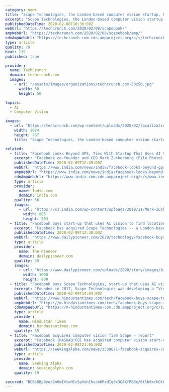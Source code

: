 ```yaml
---
category: news
title: "Scape Technologies, the London-based computer vision startup, has been acquired by Facebook"
excerpt: "Scape Technologies, the London-based computer vision startup working on location accuracy beyond the capabilities of GPS, has been acquired by Facebook, according to a regulatory filing. Full terms of the deal remain as yet unknown, although a Companies House update reveals that Facebook Inc. now has majority control of the company (more than 75%)."
publishedDateTime: 2020-02-08T10:36:00Z
webUrl: "https://techcrunch.com/2020/02/08/scapebook/"
ampWebUrl: "https://techcrunch.com/2020/02/08/scapebook/amp/"
cdnAmpWebUrl: "https://techcrunch-com.cdn.ampproject.org/c/s/techcrunch.com/2020/02/08/scapebook/amp/"
type: article
quality: 79
heat: 119
published: true

provider:
  name: TechCrunch
  domain: techcrunch.com
  images:
    - url: "/assets/images/organizations/techcrunch.com-50x50.jpg"
      width: 50
      height: 50

topics:
  - AI
  - Computer Vision

images:
  - url: "https://techcrunch.com/wp-content/uploads/2020/02/localization.png?w=1024"
    width: 1024
    height: 767
    title: "Scape Technologies, the London-based computer vision startup, has been acquired by Facebook"

related:
  - title: "Facebook Looks Beyond GPS, Ties With Startup That Uses AI Vision For Location"
    excerpt: "Facebook co-founder and CEO Mark Zuckerberg (File Photo). San Francisco: Facebook has acquired Scape Technologies — a London-based computer vision start-up working on location accuracy beyond the capabilities of GPS. Full terms of the deal remain as yet unknown, although a Companies House update reveals that Facebook Inc now has majority ..."
    publishedDateTime: 2020-02-09T12:49:00Z
    webUrl: "https://www.india.com/news/india/facebook-looks-beyond-gps-ties-with-startup-that-uses-ai-vision-for-location-3937280/"
    ampWebUrl: "https://www.india.com/news/india/facebook-looks-beyond-gps-ties-with-startup-that-uses-ai-vision-for-location-3937280/amp/"
    cdnAmpWebUrl: "https://www-india-com.cdn.ampproject.org/c/s/www.india.com/news/india/facebook-looks-beyond-gps-ties-with-startup-that-uses-ai-vision-for-location-3937280/amp/"
    type: article
    provider:
      name: India.com
      domain: india.com
    quality: 56
    images:
      - url: "https://s3.india.com/wp-content/uploads/2019/11/Mark-Zuckerberg-F8.jpg"
        width: 805
        height: 503
  - title: "Facebook buys start-up that uses AI vision to find location"
    excerpt: "Facebook has acquired Scape Technologies -- a London-based computer vision start-up working on location accuracy beyond the capabilities of GPS. Full terms of the deal remain as yet unknown, although a Companies House update reveals that Facebook Inc now has majority control of the company (more than 75 per cent). \"However by looking at other ..."
    publishedDateTime: 2020-02-09T12:38:00Z
    webUrl: "https://www.dailypioneer.com/2020/technology/facebook-buys-start-up-that-uses-ai-vision-to-find-location.html"
    type: article
    provider:
      name: The Pioneer
      domain: dailypioneer.com
    quality: 39
    images:
      - url: "https://www.dailypioneer.com/uploads/2020/story/images/big/facebook-buys-start-up-that-uses-ai-vision-to-find-location-2020-02-09.jpg"
        width: 1000
        height: 800
  - title: "Facebook buys Scape Technologies, start-up that uses AI vision to find location"
    excerpt: "Founded in 2017, Scape Technologies was developing a “Visual Positioning Service” based on computer vision which lets developers build apps that require location accuracy far beyond the capabilities of GPS alone."
    publishedDateTime: 2020-02-09T14:04:00Z
    webUrl: "https://www.hindustantimes.com/tech/facebook-buys-scape-technologies-start-up-that-uses-ai-vision-to-find-location/story-gxFrDt4ZIa4Fu1gMnn4fEM.html"
    ampWebUrl: "https://m.hindustantimes.com/tech/facebook-buys-scape-technologies-start-up-that-uses-ai-vision-to-find-location/story-gxFrDt4ZIa4Fu1gMnn4fEM_amp.html"
    cdnAmpWebUrl: "https://m-hindustantimes-com.cdn.ampproject.org/c/s/m.hindustantimes.com/tech/facebook-buys-scape-technologies-start-up-that-uses-ai-vision-to-find-location/story-gxFrDt4ZIa4Fu1gMnn4fEM_amp.html"
    type: article
    provider:
      name: Hindustan Times
      domain: hindustantimes.com
    quality: 35
  - title: "Facebook acquires computer vision firm Scape - report"
    excerpt: "Facebook (NASDAQ:FB) has acquired computer vision start-up Scape Technologies, TechCrunch reports. The deal for London-based Scape could be around $40M, according to the report, and it says filings indicate that Facebook has more than 75% of the company. They also indicate that VC representatives on Scape's board have been replaced by two ..."
    publishedDateTime: 2020-02-08T21:05:00Z
    webUrl: "https://seekingalpha.com/news/3539871-facebook-acquires-computer-vision-firm-scape-report"
    type: article
    provider:
      name: Seeking Alpha
      domain: seekingalpha.com
    quality: 19

secured: "BCBsDBp9yo/9m6mIVtwHCc5pVohIhscb6MzdIg0x3Q4XfMB8e/6tlb6xrhOtHwVwNV/NpVMwrrkhsLrkFyUTwLt+JxYpM7A8xOO9saVvD+CGP6LI4NUH7wWtOqrCE/TSKTimUgIU6Ag7viOk6qRRvBxTsgbeogmbHna0s9iNTtaT1zde2CnUDeqJhInG1YQQMFGgYRoAUjSYJDLZZAU5OUeYU99m7w+7gWCO05BlymRJ0CkzGSNT7US/wMRbzw3y8504FGAWQVux1KmyJ7V54RMBdDVYOOkO9VrfyYBkv3GUlxZ50sPfejs9U5WWa9RPywq9o6hEoV7tMEKuxK78vaphXt2qmZwgy7elpHWsqDwPWQD+hk8C1zFioNWU3L0OH8qWgdbwTtKvaxwkG0XYgOenoMZbye1Zj/JNg46pRWnDHLUuDpe/QF0bzXpwUz1rb2KkKUr2D9eUdGeCO7v4kM+fkkzH9psrtthInSMnEf0=;IQkgivGAJ6g+iaRb2XIjPA=="
---
```


